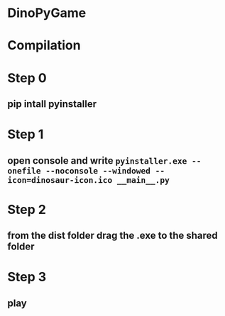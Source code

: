 ﻿# DinoPyGame
# Compilation
# Step 0
pip intall pyinstaller
---
# Step 1
open console and write
`pyinstaller.exe --onefile --noconsole --windowed --icon=dinosaur-icon.ico __main__.py`
---
# Step 2
from the dist folder drag the .exe to the shared folder
---
# Step 3
play
---
